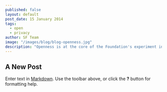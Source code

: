 ```yaml
---
published: false
layout: default
post_date: 15 January 2014
tags: 
  - open
  - privacy
author: SF Team
image: "/images/blog/blog-openness.jpg"
description: "Openness is at the core of the Foundation's experiment in the world. Our founder and funder, Mark Shuttleworth..."
---
```


## A New Post

Enter text in [Markdown](http://daringfireball.net/projects/markdown/). Use the toolbar above, or click the **?** button for formatting help.
